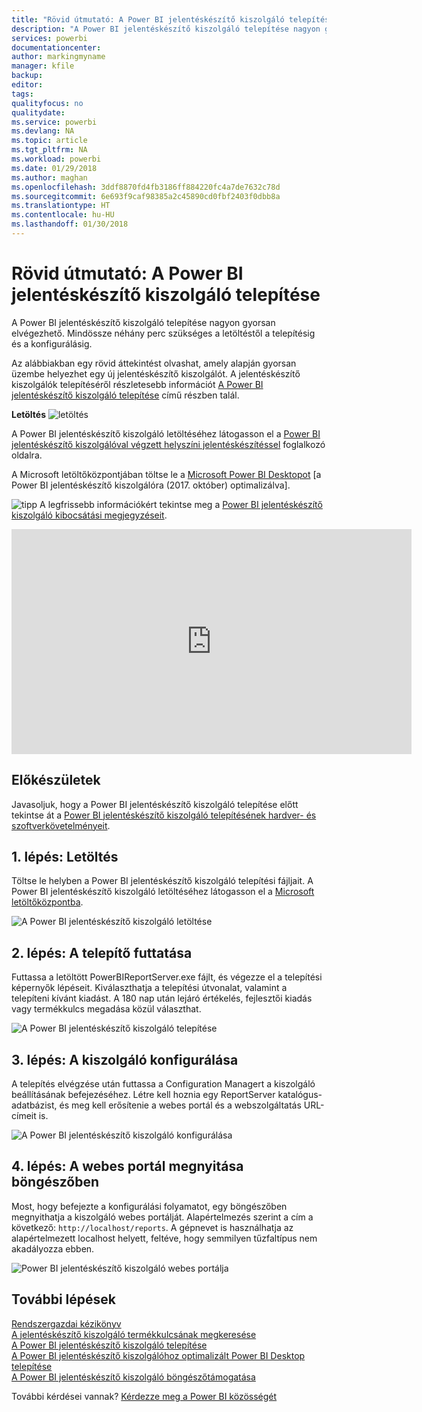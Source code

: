 ```yaml
---
title: "Rövid útmutató: A Power BI jelentéskészítő kiszolgáló telepítése"
description: "A Power BI jelentéskészítő kiszolgáló telepítése nagyon gyorsan elvégezhető. Mindössze néhány perc szükséges a letöltéstől a telepítésig és a konfigurálásig."
services: powerbi
documentationcenter: 
author: markingmyname
manager: kfile
backup: 
editor: 
tags: 
qualityfocus: no
qualitydate: 
ms.service: powerbi
ms.devlang: NA
ms.topic: article
ms.tgt_pltfrm: NA
ms.workload: powerbi
ms.date: 01/29/2018
ms.author: maghan
ms.openlocfilehash: 3ddf8870fd4fb3186ff884220fc4a7de7632c78d
ms.sourcegitcommit: 6e693f9caf98385a2c45890cd0fbf2403f0dbb8a
ms.translationtype: HT
ms.contentlocale: hu-HU
ms.lasthandoff: 01/30/2018
---
```

# <a name="quickstart-install-power-bi-report-server"></a>Rövid útmutató: A Power BI jelentéskészítő kiszolgáló telepítése
A Power BI jelentéskészítő kiszolgáló telepítése nagyon gyorsan elvégezhető. Mindössze néhány perc szükséges a letöltéstől a telepítésig és a konfigurálásig.

Az alábbiakban egy rövid áttekintést olvashat, amely alapján gyorsan üzembe helyezhet egy új jelentéskészítő kiszolgálót. A jelentéskészítő kiszolgálók telepítéséről részletesebb információt [A Power BI jelentéskészítő kiszolgáló telepítése](install-report-server.md) című részben talál.

 **Letöltés** ![letöltés](media/quickstart-install-report-server/download.png "letöltés")

A Power BI jelentéskészítő kiszolgáló letöltéséhez látogasson el a [Power BI jelentéskészítő kiszolgálóval végzett helyszíni jelentéskészítéssel](https://powerbi.microsoft.com/report-server/) foglalkozó oldalra. 

A Microsoft letöltőközpontjában töltse le a [Microsoft Power BI Desktopot](https://go.microsoft.com/fwlink/?linkid=861076) [a Power BI jelentéskészítő kiszolgálóra (2017. október) optimalizálva].

![tipp](media/quickstart-install-report-server/fyi-tip.png "tipp") A legfrissebb információkért tekintse meg a [Power BI jelentéskészítő kiszolgáló kibocsátási megjegyzéseit](release-notes.md).

<iframe width="640" height="360" src="https://www.youtube.com/embed/zacaEb9A4F0?showinfo=0" frameborder="0" allowfullscreen></iframe>

## <a name="before-you-begin"></a>Előkészületek
Javasoljuk, hogy a Power BI jelentéskészítő kiszolgáló telepítése előtt tekintse át a [Power BI jelentéskészítő kiszolgáló telepítésének hardver- és szoftverkövetelményeit](system-requirements.md).

## <a name="step-1-download"></a>1. lépés: Letöltés
Töltse le helyben a Power BI jelentéskészítő kiszolgáló telepítési fájljait. A Power BI jelentéskészítő kiszolgáló letöltéséhez látogasson el a [Microsoft letöltőközpontba](https://go.microsoft.com/fwlink/?linkid=839351).

![A Power BI jelentéskészítő kiszolgáló letöltése](media/quickstart-install-report-server/download-pbireportserver.png)

## <a name="step-2-run-installer"></a>2. lépés: A telepítő futtatása
Futtassa a letöltött PowerBIReportServer.exe fájlt, és végezze el a telepítési képernyők lépéseit. Kiválaszthatja a telepítési útvonalat, valamint a telepíteni kívánt kiadást. A 180 nap után lejáró értékelés, fejlesztői kiadás vagy termékkulcs megadása közül választhat.

![A Power BI jelentéskészítő kiszolgáló telepítése](media/quickstart-install-report-server/pbireportserver-install.png)

## <a name="step-3-configure-the-server"></a>3. lépés: A kiszolgáló konfigurálása
A telepítés elvégzése után futtassa a Configuration Managert a kiszolgáló beállításának befejezéséhez. Létre kell hoznia egy ReportServer katalógus-adatbázist, és meg kell erősítenie a webes portál és a webszolgáltatás URL-címeit is.

![A Power BI jelentéskészítő kiszolgáló konfigurálása](media/quickstart-install-report-server/pbireportserver-configure.png)

## <a name="step-4-browse-to-web-portal"></a>4. lépés: A webes portál megnyitása böngészőben
Most, hogy befejezte a konfigurálási folyamatot, egy böngészőben megnyithatja a kiszolgáló webes portálját. Alapértelmezés szerint a cím a következő: `http://localhost/reports`. A gépnevet is használhatja az alapértelmezett localhost helyett, feltéve, hogy semmilyen tűzfaltípus nem akadályozza ebben.

![Power BI jelentéskészítő kiszolgáló webes portálja](media/quickstart-install-report-server/web-portal.png)

## <a name="next-steps"></a>További lépések
[Rendszergazdai kézikönyv](admin-handbook-overview.md)  
[A jelentéskészítő kiszolgáló termékkulcsának megkeresése](find-product-key.md)  
[A Power BI jelentéskészítő kiszolgáló telepítése](install-report-server.md)  
[A Power BI jelentéskészítő kiszolgálóhoz optimalizált Power BI Desktop telepítése](install-powerbi-desktop.md)  
[A Power BI jelentéskészítő kiszolgáló böngészőtámogatása](browser-support.md)

További kérdései vannak? [Kérdezze meg a Power BI közösségét](https://community.powerbi.com/)

